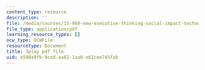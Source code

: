 ```yaml
---
content_type: resource
description: ''
file: /media/courses/15-960-new-executive-thinking-social-impact-technology-projects-fall-2017-spring-2018/e500a9fb9cedaa821aa0e62cee745fab_HaySEpWEsdU.pdf
file_type: application/pdf
learning_resource_types: []
ocw_type: OCWFile
resourcetype: Document
title: 3play pdf file
uid: e500a9fb-9ced-aa82-1aa0-e62cee745fab
---
```

